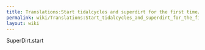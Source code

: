 ```yaml
---
title: Translations:Start tidalcycles and superdirt for the first time/22/de
permalink: wiki/Translations:Start_tidalcycles_and_superdirt_for_the_first_time/22/de/
layout: wiki
---
```


SuperDirt.start
